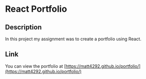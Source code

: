 # React Portfolio

## Description
In this project my assignment was to create a portfolio using React. 

## Link
You can view the portfolio at [https://matt4292.github.io/portfolio/](https://matt4292.github.io/portfolio/)